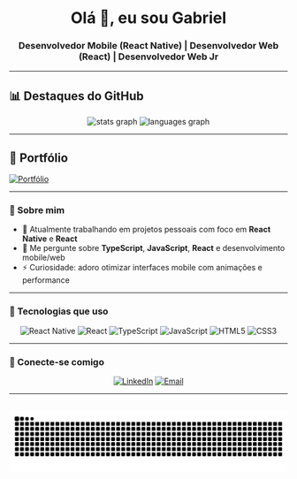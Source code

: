 <h1 align="center">Olá 👋, eu sou Gabriel</h1>
<h3 align="center">Desenvolvedor Mobile (React Native) | Desenvolvedor Web (React) | Desenvolvedor Web Jr</h3>

---

## 📊 Destaques do GitHub

<div align="center">
  <img src="https://github-readme-stats.vercel.app/api?username=gabrielmelodev&show_icons=true&theme=radical" height="150" alt="stats graph" />
  <img src="https://github-readme-stats.vercel.app/api/top-langs?username=gabrielmelodev&layout=compact&theme=radical" height="150" alt="languages graph" />
</div>

---

## 📄 Portfólio

[![Portfólio](https://img.shields.io/badge/Portf%C3%B3lio-000000?style=for-the-badge&logo=web&logoColor=white)](https://gabriel-mello-dev.github.io/Portfolio/)

---

### 🚀 Sobre mim

- 🔭 Atualmente trabalhando em projetos pessoais com foco em **React Native** e **React**  
- 💬 Me pergunte sobre **TypeScript**, **JavaScript**, **React** e desenvolvimento mobile/web  
- ⚡ Curiosidade: adoro otimizar interfaces mobile com animações e performance  

---

### 🧰 Tecnologias que uso

<div align="center">
  
![React Native](https://img.shields.io/badge/React_Native-20232A?style=for-the-badge&logo=react&logoColor=61DAFB)
![React](https://img.shields.io/badge/React-20232A?style=for-the-badge&logo=react&logoColor=61DAFB)
![TypeScript](https://img.shields.io/badge/TypeScript-3178C6?style=for-the-badge&logo=typescript&logoColor=white)
![JavaScript](https://img.shields.io/badge/JavaScript-F7DF1E?style=for-the-badge&logo=javascript&logoColor=black)
![HTML5](https://img.shields.io/badge/HTML5-E34F26?style=for-the-badge&logo=html5&logoColor=white)
![CSS3](https://img.shields.io/badge/CSS3-1572B6?style=for-the-badge&logo=css3&logoColor=white)

</div>

---

### 🔗 Conecte-se comigo

<div align="center">

[![LinkedIn](https://img.shields.io/badge/LinkedIn-0A66C2?style=for-the-badge&logo=linkedin&logoColor=white)](https://www.linkedin.com/in/gabriel-de-oliveira-mello-3a1174308/)
[![Email](https://img.shields.io/badge/Gmail-D14836?style=for-the-badge&logo=gmail&logoColor=white)](mailto:gabrielmello8986@gmail.com)

</div>

---

<br clear="both">

<div align="center">
  <img src="https://raw.githubusercontent.com/Gabriel-Mello-Dev/Gabriel-Mello-Dev/output/snake.svg" alt="Snake animation" />
</div>
